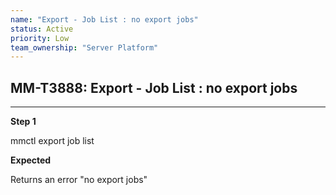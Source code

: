```yaml
---
name: "Export - Job List : no export jobs"
status: Active
priority: Low
team_ownership: "Server Platform"
---
```


## MM-T3888: Export - Job List : no export jobs

---

**Step 1**

mmctl export job list

**Expected**

Returns an error "no export jobs"
